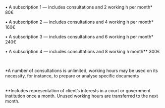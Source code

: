 • A subscription 1 — includes consultations and 2 working h per month* <span>80€</span>  

• A subscription 2 — includes consultations and 4 working h per month* <span>160€</span>  

• A subscription 3 — includes consultations and 6 working h per month* <span>240€</span>  

• A subscription 4 — includes consultations and 8 working h month** <span>300€</span>  

<br/>

*A number of consultations is unlimited, working hours may be used on its necessity, for instance, to prepare or analyse specific documents 

<br/>
**Includes representation of client’s interests in a court or government institution once a month. Unused working hours are transferred to the next month.  
<!-- Google tag (gtag.js) -->
<script async src="https://www.googletagmanager.com/gtag/js?id=AW-11072310083"></script>
<script>
  window.dataLayer = window.dataLayer || [];
  function gtag(){dataLayer.push(arguments);}
  gtag('js', new Date());

  gtag('config', 'AW-11072310083');
</script>
